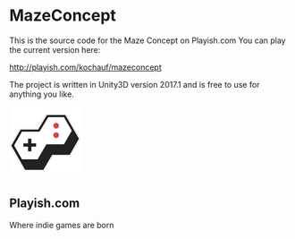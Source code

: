# MazeConcept

This is the source code for the Maze Concept on Playish.com You can play the current version here:

http://playish.com/kochauf/mazeconcept

The project is written in Unity3D version 2017.1 and is free to use for anything you like.


![Playish Logo](/playish.png)
## Playish.com
Where indie games are born

